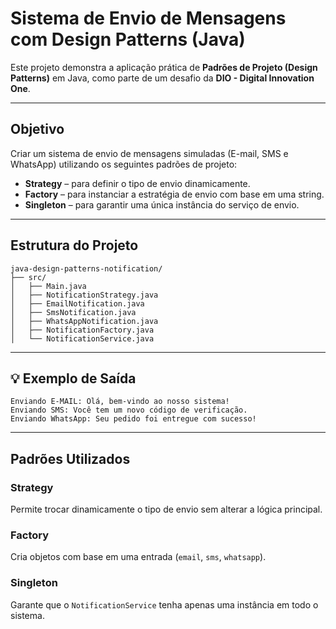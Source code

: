 
#  Sistema de Envio de Mensagens com Design Patterns (Java)

Este projeto demonstra a aplicação prática de **Padrões de Projeto (Design Patterns)** em Java, como parte de um desafio da **DIO - Digital Innovation One**.

---

##  Objetivo

Criar um sistema de envio de mensagens simuladas (E-mail, SMS e WhatsApp) utilizando os seguintes padrões de projeto:

-  **Strategy** – para definir o tipo de envio dinamicamente.
-  **Factory** – para instanciar a estratégia de envio com base em uma string.
-  **Singleton** – para garantir uma única instância do serviço de envio.

---

##  Estrutura do Projeto

```
java-design-patterns-notification/
├── src/
│   ├── Main.java
│   ├── NotificationStrategy.java
│   ├── EmailNotification.java
│   ├── SmsNotification.java
│   ├── WhatsAppNotification.java
│   ├── NotificationFactory.java
│   └── NotificationService.java
```
---

## 💡 Exemplo de Saída

```
Enviando E-MAIL: Olá, bem-vindo ao nosso sistema!
Enviando SMS: Você tem um novo código de verificação.
Enviando WhatsApp: Seu pedido foi entregue com sucesso!
```

---

##  Padrões Utilizados

###  Strategy
Permite trocar dinamicamente o tipo de envio sem alterar a lógica principal.

###  Factory
Cria objetos com base em uma entrada (`email`, `sms`, `whatsapp`).

###  Singleton
Garante que o `NotificationService` tenha apenas uma instância em todo o sistema.
